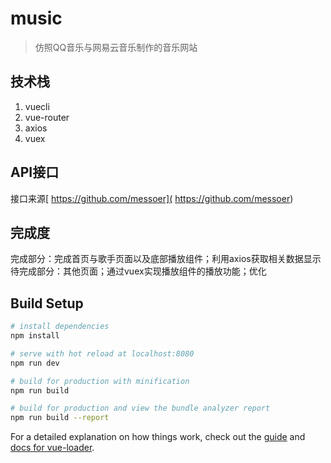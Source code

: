 # music

>仿照QQ音乐与网易云音乐制作的音乐网站

## 技术栈     
1. vuecli
2. vue-router
3. axios
4. vuex

## API接口
接口来源[ https://github.com/messoer]( https://github.com/messoer)

## 完成度       
 完成部分：完成首页与歌手页面以及底部播放组件；利用axios获取相关数据显示  
 待完成部分：其他页面；通过vuex实现播放组件的播放功能；优化

## Build Setup

``` bash
# install dependencies
npm install

# serve with hot reload at localhost:8080
npm run dev

# build for production with minification
npm run build

# build for production and view the bundle analyzer report
npm run build --report
```

For a detailed explanation on how things work, check out the [guide](http://vuejs-templates.github.io/webpack/) and [docs for vue-loader](http://vuejs.github.io/vue-loader).
